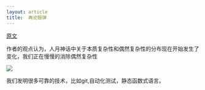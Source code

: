 ```yaml
---
layout: article
title:  再论银弹
---
```


[原文](https://blog.ploeh.dk/2019/07/01/yes-silver-bullet/)


作者的观点认为，人月神话中关于本质复杂性和偶然复杂性的分布现在开始发生了变化，我们正在慢慢的消除偶然复杂性

![](https://blog.ploeh.dk/content/binary/accidental-complexity-with-tiny-core-of-essential-complexity.png)

我们发明很多可靠的技术，比如git,自动化测试，静态函数式语言。